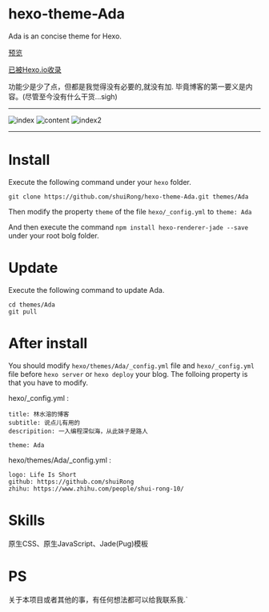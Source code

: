 # hexo-theme-Ada
Ada is an concise theme for Hexo.

[预览](https://shuirong.github.io/)

[已被Hexo.io收录](https://hexo.io/themes/)

功能少是少了点，但都是我觉得没有必要的,就没有加.
毕竟博客的第一要义是内容。(尽管至今没有什么干货...sigh)

---

![index](/screenshots/Ada1.png)
![content](/screenshots/Ada2.png)
![index2](/screenshots/Ada3.png)

---
# Install
Execute the following command under your `hexo` folder.

```
git clone https://github.com/shuiRong/hexo-theme-Ada.git themes/Ada
```
Then modify the property `theme` of the file `hexo/_config.yml`  to `theme: Ada`

And then execute the command `npm install hexo-renderer-jade --save` under your root bolg folder.

# Update
Execute the following command to update Ada.

```
cd themes/Ada
git pull
```

# After install
You should modify  `hexo/themes/Ada/_config.yml` file and `hexo/_config.yml` file before `hexo server` or `hexo deploy` your blog.
The folloing property is that you have to modify.

hexo/_config.yml :
```
title: 林水溶的博客
subtitle: 说点儿有用的
descripition: 一入编程深似海，从此妹子是路人

theme: Ada

```
hexo/themes/Ada/_config.yml :

```
logo: Life Is Short
github: https://github.com/shuiRong
zhihu: https://www.zhihu.com/people/shui-rong-10/

```

# Skills
原生CSS、原生JavaScript、Jade(Pug)模板

# PS

关于本项目或者其他的事，有任何想法都可以给我联系我.`
